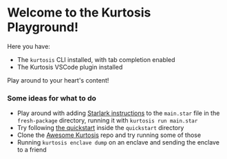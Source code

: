 Welcome to the Kurtosis Playground!
===================================

Here you have:

- The `kurtosis` CLI installed, with tab completion enabled
- The Kurtosis VSCode plugin installed

Play around to your heart's content!

### Some ideas for what to do

- Play around with adding [Starlark instructions](https://docs.kurtosis.com/starlark-reference) to the `main.star` file in the `fresh-package` directory, running it with `kurtosis run main.star`
- Try following [the quickstart](https://docs.kurtosis.com/quickstart) inside the `quickstart` directory
- Clone the [Awesome Kurtosis](https://github.com/kurtosis-tech/awesome-kurtosis) repo and try running some of those
- Running `kurtosis enclave dump` on an enclave and sending the enclave to a friend
